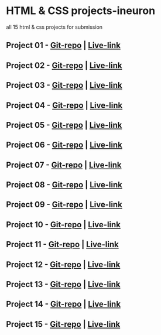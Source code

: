 # HTML & CSS projects-ineuron
all 15 html & css projects for submission 

## Project 01 - [Git-repo](https://github.com/bvrevanth/street-style-landing-page.git) | [Live-link](https://street-style-landing-page-dun.vercel.app/)
## Project 02 - [Git-repo](https://github.com/bvrevanth/Food-restaurant-home-page.git) | [Live-link](https://food-restaurant-home-page-eta.vercel.app/)
## Project 03 - [Git-repo](https://github.com/bvrevanth/law-home-page.git) | [Live-link](https://law-home-page-bay.vercel.app/)
## Project 04 - [Git-repo](https://github.com/bvrevanth/webdesign-landing-page.git) | [Live-link](https://webdesign-landing-page.vercel.app/)
## Project 05 - [Git-repo](https://github.com/bvrevanth/crypto-landing-page.git) | [Live-link](https://crypto-landing-page-theta.vercel.app/)
## Project 06 - [Git-repo](https://github.com/bvrevanth/plant-home-page.git) | [Live-link](https://plant-home-page-pi.vercel.app/)
## Project 07 - [Git-repo](https://github.com/bvrevanth/product-homepage.git) | [Live-link](https://product-homepage-six.vercel.app/)
## Project 08 - [Git-repo](https://github.com/bvrevanth/webdesign-landingpage.git) | [Live-link](https://webdesign-landingpage.vercel.app/)
## Project 09 - [Git-repo](https://github.com/bvrevanth/developer-landing-page.git) | [Live-link](https://developer-landing-page-seven.vercel.app/)
## Project 10 - [Git-repo](https://github.com/bvrevanth/Interior-design-home-page.git) | [Live-link](https://interior-design-home-page.vercel.app/)
## Project 11 - [Git-repo](https://github.com/bvrevanth/hosting-landing-page.git) | [Live-link](https://hosting-landing-page-self.vercel.app/)
## Project 12 - [Git-repo](https://github.com/bvrevanth/Business-landing-page.git) | [Live-link](https://business-landing-page-blond.vercel.app/)
## Project 13 - [Git-repo](https://github.com/bvrevanth/SAAS-langing-page.git) | [Live-link](https://saas-langing-page.vercel.app/)
## Project 14 - [Git-repo](https://github.com/bvrevanth/Dance-homepage.git) | [Live-link](https://dance-homepage-wheat.vercel.app/)
## Project 15 - [Git-repo](https://github.com/bvrevanth/ProductDesign-landingpage.git) | [Live-link](https://product-design-landingpage.vercel.app/)

